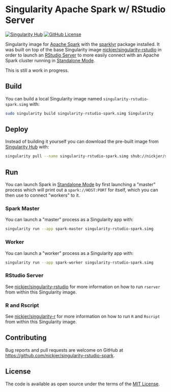 # Singularity Apache Spark w/ RStudio Server

[![Singularity Hub](https://www.singularity-hub.org/static/img/hosted-singularity--hub-%23e32929.svg)](https://singularity-hub.org/collections/455)
[![GitHub License](https://img.shields.io/badge/license-MIT-green.svg)](https://opensource.org/licenses/MIT)

Singularity image for [Apache Spark] with the [sparklyr] package installed. It
was built on top of the base Singularity image [nickjer/singularity-rstudio] in
order to launch an [RStudio Server] to more easily connect with an Apache Spark
cluster running in [Standalone Mode].

This is still a work in progress.

## Build

You can build a local Singularity image named `singularity-rstudio-spark.simg`
with:

```sh
sudo singularity build singularity-rstudio-spark.simg Singularity
```

## Deploy

Instead of building it yourself you can download the pre-built image from
[Singularity Hub](https://www.singularity-hub.org) with:

```sh
singularity pull --name singularity-rstudio-spark.simg shub://nickjer/singularity-rstudio-spark
```

## Run

You can launch Spark in [Standalone Mode] by first launching a "master" process
which will print out a `spark://HOST:PORT` for itself, which you can then use
to connect "workers" to it.

### Spark Master

You can launch a "master" process as a Singularity app with:

```sh
singularity run --app spark-master singularity-rstudio-spark.simg
```

### Worker

You can launch a "worker" process as a Singularity app with:

```sh
singularity run --app spark-worker singularity-rstudio-spark.simg
```

### RStudio Server

See [nickjer/singularity-rstudio] for more information on how to run `rserver`
from within this Singularity image.

### R and Rscript

See [nickjer/singularity-r] for more information on how to run `R` and
`Rscript` from within this Singularity image.

## Contributing

Bug reports and pull requests are welcome on GitHub at
https://github.com/nickjer/singularity-rstudio-spark.

## License

The code is available as open source under the terms of the [MIT License].

[Apache Spark]: https://spark.apache.org/
[sparklyr]: http://spark.rstudio.com/
[RStudio Server]: https://www.rstudio.com/products/rstudio/
[nickjer/singularity-r]: https://github.com/nickjer/singularity-r
[nickjer/singularity-rstudio]: https://github.com/nickjer/singularity-rstudio
[Standalone Mode]: https://spark.apache.org/docs/latest/spark-standalone.html
[MIT License]: http://opensource.org/licenses/MIT
